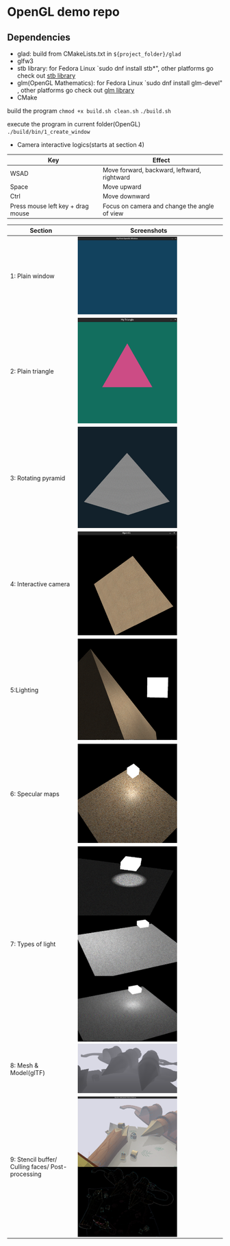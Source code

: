 # OpenGL demo repo

## Dependencies

* glad: build from CMakeLists.txt in `${project_folder}/glad`
* glfw3
* stb library: for Fedora Linux `sudo dnf install stb*", other platforms go check out [stb library](https://github.com/nothings/stb)
* glm(OpenGL Mathematics): for Fedora Linux `sudo dnf install glm-devel" , other platforms go check out [glm library](https://github.com/g-truc/glm)
* CMake

build the program
`chmod +x build.sh clean.sh`
`./build.sh`

execute the program in current folder(OpenGL)
`./build/bin/1_create_window`



* Camera interactive logics(starts at section 4)

| Key                               | Effect                                        |
| --------------------------------- | --------------------------------------------- |
| WSAD                              | Move forward, backward, leftward, rightward   |
| Space                             | Move upward                                   |
| Ctrl                              | Move downward                                 |
| Press mouse left key + drag mouse | Focus on camera and change the angle of  view |



| Section                                           | Screenshots                                                  |
| ------------------------------------------------- | ------------------------------------------------------------ |
| 1: Plain window                                   | <img src="image/README/1690536493495.png" width="70%" height="70%"> |
| 2: Plain triangle                                 | <img src="image/README/1690537053045.png" width="70%" height="70%"> |
| 3: Rotating pyramid                               | <img src="image/README/1690537984593.png" width="70%" height="70%"> |
| 4: Interactive camera                             | <img src="image/README/1690538160761.png" width="70%" height="70%"> |
| 5:Lighting                                        | <img src="image/README/1690538284979.png" width="70%" height="70%"> |
| 6: Specular maps                                  | <img src="image/README/1690538343582.png" width="70%" height="70%"> |
| 7: Types of light                                 | <div style="display: flex; flex-direction: column;"><img src="image/README/1690538548779.png" width="70%" height="70%"><img src="image/README/1690538611967.png" width="70%" height="70%"><img src="image/README/1690539684562.png" width="70%" height="70%"></div> |
| 8: Mesh & Model(glTF)                             | <img src="image/README/1690539750314.png" width="70%" height="70%"> |
| 9: Stencil buffer/ Culling faces/ Post-processing | <div style="display: flex; flex-direction: column;"><img src="image/README/1690539870698.png" width="70%" height="70%"><img src="image/README/1690544534569.png" width="70%" height="70%">          </div> |



